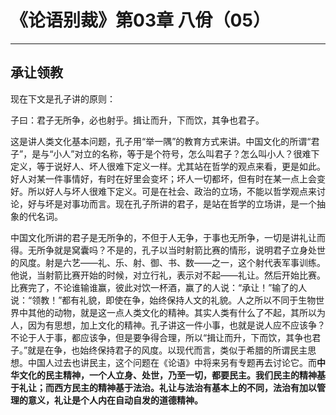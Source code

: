 # 《论语别裁》第03章 八佾（05）

------

## 承让领教

现在下文是孔子讲的原则：

子曰：君子无所争，必也射乎。揖让而升，下而饮，其争也君子。

这是讲人类文化基本问题，孔子用“举一隅”的教育方式来讲。中国文化的所谓“君子”，是与“小人”对立的名称，等于是个符号，怎么叫君子？怎么叫小人？很难下定义，等于说好人、坏人很难下定义一样。尤其站在哲学的观点来看，更是如此。好人对某一件事情好，有时在好里会变坏；坏人一切都坏，但有时在某一点上会变好。所以好人与坏人很难下定义。可是在社会、政治的立场，不能以哲学观点来讨论，好与坏是对事功而言。现在孔子所讲的君子，是站在哲学的立场讲，是一个抽象的代名词。

中国文化所讲的君子是无所争的，不但于人无争，于事也无所争，一切是讲礼让而得。无所争就是窝囊吗？不是的，孔子以当时射箭比赛的情形，说明君子立身处世的风度。射是六艺——礼、乐、射、御、书、数——之一，这个射代表军事训练。他说，当射箭比赛开始的时候，对立行礼，表示对不起——礼让。然后开始比赛。比赛完了，不论谁输谁赢，彼此对饮一杯酒，赢了的人说：“承让！”输了的人说：“领教！”都有礼貌，即使在争，始终保持人文的礼貌。人之所以不同于生物世界中其他的动物，就是这一点人类文化的精神。其实人类有什么了不起，其所以为人，因为有思想，加上文化的精神。孔子讲这一件小事，也就是说人应不应该争？不论于人于事，都应该争，但是要争得合理，所以“揖让而升，下而饮，其争也君子。”就是在争，也始终保持君子的风度。以现代而言，类似于希腊的所谓民主思想。中国人过去也讲民主，这个问题在《论语》中将来另有专题再去讨论它。而**中华文化的民主精神，一个人立身、处世，乃至一切，都要民主。我们民主的精神基于礼让；而西方民主的精神基于法治。礼让与法治有基本上的不同，法治有加以管理的意义，礼让是个人内在自动自发的道德精神。**

